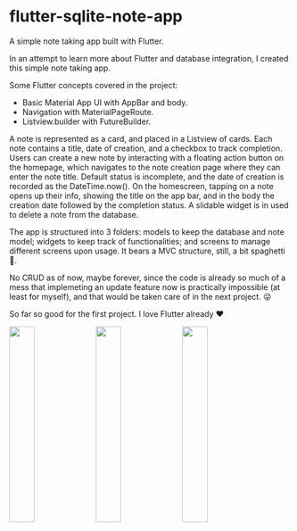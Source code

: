 # flutter-sqlite-note-app
A simple note taking app built with Flutter.

In an attempt to learn more about Flutter and database integration, I created this simple note taking app.

Some Flutter concepts covered in the project:
- Basic Material App UI with AppBar and body.
- Navigation with MaterialPageRoute.
- Listview.builder with FutureBuilder.

A note is represented as a card, and placed in a Listview of cards. Each note contains a title, date of creation, and a checkbox to track completion. Users can create a new note by interacting with a floating action button on the homepage, which navigates to the note creation page where they can enter the note title. Default status is incomplete, and the date of creation is recorded as the DateTime.now(). On the homescreen, tapping on a note opens up their info, showing the title on the app bar, and in the body the creation date followed by the completion status. A slidable widget is in used to delete a note from the database.


The app is structured into 3 folders: models to keep the database and note model; widgets to keep track of functionalities; and screens to manage different screens upon usage. It bears a MVC structure, still, a bit spaghetti 🍝.

No CRUD as of now, maybe forever, since the code is already so much of a mess that implemeting an update feature now is practically impossible (at least for myself), and that would be taken care of in the next project. 😜

So far so good for the first project. I love Flutter already ❤️ 

<img src="https://user-images.githubusercontent.com/49779365/183342029-9e9cfe90-454c-45c6-b91f-04b0254f6af5.png" width=30% height=30%>
<img src="https://user-images.githubusercontent.com/49779365/183342607-c1025312-61fb-447f-8ee5-5077a933690f.png" width=30% height=30%>
<img src="https://user-images.githubusercontent.com/49779365/183342726-ac16f3f9-4eb1-4f71-9133-0e37ce0110b2.png" width=30% height=30%>
